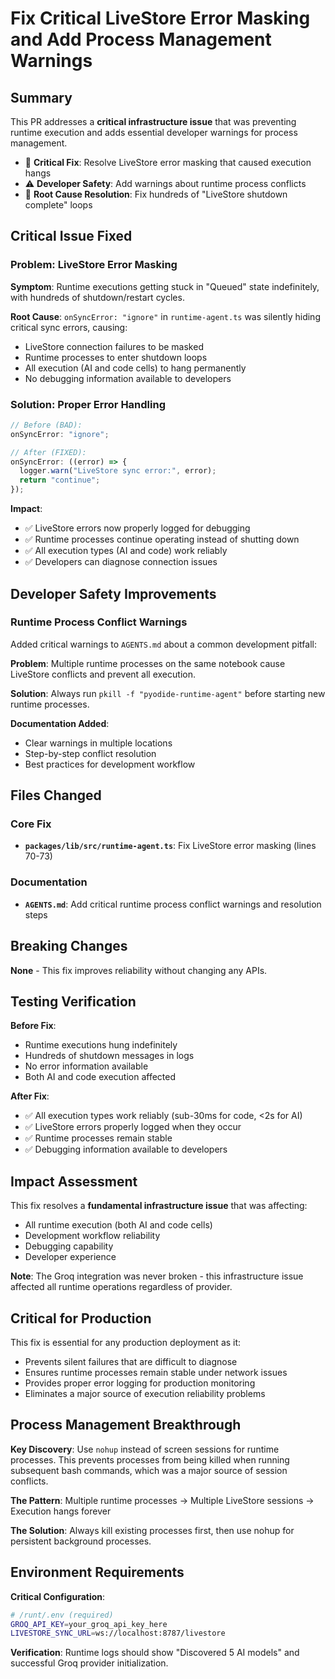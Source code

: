 # Fix Critical LiveStore Error Masking and Add Process Management Warnings

## Summary

This PR addresses a **critical infrastructure issue** that was preventing
runtime execution and adds essential developer warnings for process management.

- 🔧 **Critical Fix**: Resolve LiveStore error masking that caused execution
  hangs
- ⚠️ **Developer Safety**: Add warnings about runtime process conflicts
- 🐛 **Root Cause Resolution**: Fix hundreds of "LiveStore shutdown complete"
  loops

## Critical Issue Fixed

### Problem: LiveStore Error Masking

**Symptom**: Runtime executions getting stuck in "Queued" state indefinitely,
with hundreds of shutdown/restart cycles.

**Root Cause**: `onSyncError: "ignore"` in `runtime-agent.ts` was silently
hiding critical sync errors, causing:

- LiveStore connection failures to be masked
- Runtime processes to enter shutdown loops
- All execution (AI and code cells) to hang permanently
- No debugging information available to developers

### Solution: Proper Error Handling

```typescript
// Before (BAD):
onSyncError: "ignore";

// After (FIXED):
onSyncError: ((error) => {
  logger.warn("LiveStore sync error:", error);
  return "continue";
});
```

**Impact**:

- ✅ LiveStore errors now properly logged for debugging
- ✅ Runtime processes continue operating instead of shutting down
- ✅ All execution types (AI and code) work reliably
- ✅ Developers can diagnose connection issues

## Developer Safety Improvements

### Runtime Process Conflict Warnings

Added critical warnings to `AGENTS.md` about a common development pitfall:

**Problem**: Multiple runtime processes on the same notebook cause LiveStore
conflicts and prevent all execution.

**Solution**: Always run `pkill -f "pyodide-runtime-agent"` before starting new
runtime processes.

**Documentation Added**:

- Clear warnings in multiple locations
- Step-by-step conflict resolution
- Best practices for development workflow

## Files Changed

### Core Fix

- **`packages/lib/src/runtime-agent.ts`**: Fix LiveStore error masking (lines
  70-73)

### Documentation

- **`AGENTS.md`**: Add critical runtime process conflict warnings and resolution
  steps

## Breaking Changes

**None** - This fix improves reliability without changing any APIs.

## Testing Verification

**Before Fix**:

- Runtime executions hung indefinitely
- Hundreds of shutdown messages in logs
- No error information available
- Both AI and code execution affected

**After Fix**:

- ✅ All execution types work reliably (sub-30ms for code, <2s for AI)
- ✅ LiveStore errors properly logged when they occur
- ✅ Runtime processes remain stable
- ✅ Debugging information available to developers

## Impact Assessment

This fix resolves a **fundamental infrastructure issue** that was affecting:

- All runtime execution (both AI and code cells)
- Development workflow reliability
- Debugging capability
- Developer experience

**Note**: The Groq integration was never broken - this infrastructure issue
affected all runtime operations regardless of provider.

## Critical for Production

This fix is essential for any production deployment as it:

- Prevents silent failures that are difficult to diagnose
- Ensures runtime processes remain stable under network issues
- Provides proper error logging for production monitoring
- Eliminates a major source of execution reliability problems

## Process Management Breakthrough

**Key Discovery**: Use `nohup` instead of screen sessions for runtime processes.
This prevents processes from being killed when running subsequent bash commands,
which was a major source of session conflicts.

**The Pattern**: Multiple runtime processes → Multiple LiveStore sessions →
Execution hangs forever

**The Solution**: Always kill existing processes first, then use nohup for
persistent background processes.

## Environment Requirements

**Critical Configuration**:

```bash
# /runt/.env (required)
GROQ_API_KEY=your_groq_api_key_here
LIVESTORE_SYNC_URL=ws://localhost:8787/livestore
```

**Verification**: Runtime logs should show "Discovered 5 AI models" and
successful Groq provider initialization.
